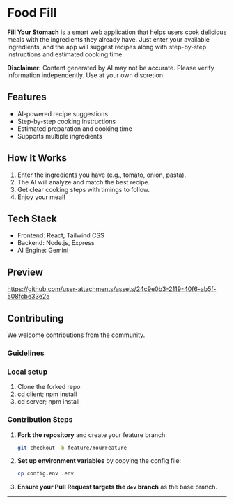 # Food Fill

**Fill Your Stomach** is a smart web application that helps users cook delicious meals with the ingredients they already have. Just enter your available ingredients, and the app will suggest recipes along with step-by-step instructions and estimated cooking time.

**Disclaimer:**
Content generated by AI may not be accurate. Please verify information independently. Use at your own discretion.

## Features

- AI-powered recipe suggestions
- Step-by-step cooking instructions
- Estimated preparation and cooking time
- Supports multiple ingredients

## How It Works

1. Enter the ingredients you have (e.g., tomato, onion, pasta).
2. The AI will analyze and match the best recipe.
3. Get clear cooking steps with timings to follow.
4. Enjoy your meal!

## Tech Stack

- Frontend: React, Tailwind CSS
- Backend: Node.js, Express
- AI Engine: Gemini

## Preview


https://github.com/user-attachments/assets/24c9e0b3-2119-40f6-ab5f-508fcbe33e25


## Contributing

We welcome contributions from the community.

### Guidelines

### Local setup

1. Clone the forked repo
2. cd client; npm install
3. cd server; npm install
### Contribution Steps

1. **Fork the repository** and create your feature branch:

   ```bash
   git checkout -b feature/YourFeature
   ```

2. **Set up environment variables** by copying the config file:

   ```bash
   cp config.env .env
   ```

3. **Ensure your Pull Request targets the `dev` branch** as the base branch.

---

